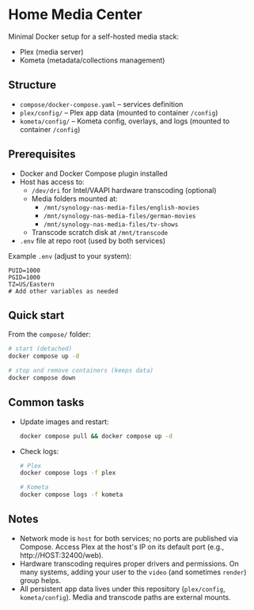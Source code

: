 # Home Media Center

Minimal Docker setup for a self-hosted media stack:
- Plex (media server)
- Kometa (metadata/collections management)

## Structure
- `compose/docker-compose.yaml` – services definition
- `plex/config/` – Plex app data (mounted to container `/config`)
- `kometa/config/` – Kometa config, overlays, and logs (mounted to container `/config`)

## Prerequisites
- Docker and Docker Compose plugin installed
- Host has access to:
  - `/dev/dri` for Intel/VAAPI hardware transcoding (optional)
  - Media folders mounted at:
    - `/mnt/synology-nas-media-files/english-movies`
    - `/mnt/synology-nas-media-files/german-movies`
    - `/mnt/synology-nas-media-files/tv-shows`
  - Transcode scratch disk at `/mnt/transcode`
- `.env` file at repo root (used by both services)

Example `.env` (adjust to your system):
```
PUID=1000
PGID=1000
TZ=US/Eastern
# Add other variables as needed
```

## Quick start
From the `compose/` folder:

```sh
# start (detached)
docker compose up -d

# stop and remove containers (keeps data)
docker compose down
```

## Common tasks
- Update images and restart:
  ```sh
  docker compose pull && docker compose up -d
  ```
- Check logs:
  ```sh
  # Plex
  docker compose logs -f plex

  # Kometa
  docker compose logs -f kometa
  ```

## Notes
- Network mode is `host` for both services; no ports are published via Compose. Access Plex at the host's IP on its default port (e.g., http://HOST:32400/web).
- Hardware transcoding requires proper drivers and permissions. On many systems, adding your user to the `video` (and sometimes `render`) group helps.
- All persistent app data lives under this repository (`plex/config`, `kometa/config`). Media and transcode paths are external mounts.
